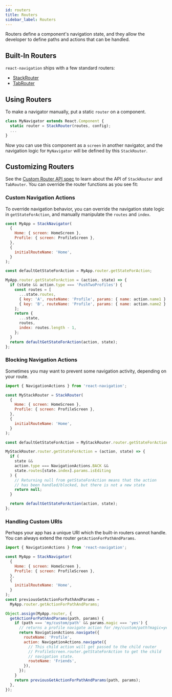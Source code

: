 ```yaml
---
id: routers
title: Routers
sidebar_label: Routers
---
```


Routers define a component's navigation state, and they allow the developer to define paths and actions that can be handled.

## Built-In Routers

`react-navigation` ships with a few standard routers:

- [StackRouter](https://github.com/react-navigation/react-navigation/blob/1.x/src/routers/StackRouter.js)
- [TabRouter](https://github.com/react-navigation/react-navigation/blob/1.x/src/routers/TabRouter.js)

## Using Routers

To make a navigator manually, put a static `router` on a component.

```js
class MyNavigator extends React.Component {
  static router = StackRouter(routes, config);
  ...
}
```

Now you can use this component as a `screen` in another navigator, and the navigation logic for `MyNavigator` will be defined by this `StackRouter`.

## Customizing Routers

See the [Custom Router API spec](custom-routers.md) to learn about the API of `StackRouter` and `TabRouter`. You can override the router functions as you see fit:

### Custom Navigation Actions

To override navigation behavior, you can override the navigation state logic in `getStateForAction`, and manually manipulate the `routes` and `index`.

```js
const MyApp = StackNavigator(
  {
    Home: { screen: HomeScreen },
    Profile: { screen: ProfileScreen },
  },
  {
    initialRouteName: 'Home',
  }
);

const defaultGetStateForAction = MyApp.router.getStateForAction;

MyApp.router.getStateForAction = (action, state) => {
  if (state && action.type === 'PushTwoProfiles') {
    const routes = [
      ...state.routes,
      { key: 'A', routeName: 'Profile', params: { name: action.name1 } },
      { key: 'B', routeName: 'Profile', params: { name: action.name2 } },
    ];
    return {
      ...state,
      routes,
      index: routes.length - 1,
    };
  }
  return defaultGetStateForAction(action, state);
};
```

### Blocking Navigation Actions

Sometimes you may want to prevent some navigation activity, depending on your route.

```js
import { NavigationActions } from 'react-navigation';

const MyStackRouter = StackRouter(
  {
    Home: { screen: HomeScreen },
    Profile: { screen: ProfileScreen },
  },
  {
    initialRouteName: 'Home',
  }
);

const defaultGetStateForAction = MyStackRouter.router.getStateForAction;

MyStackRouter.router.getStateForAction = (action, state) => {
  if (
    state &&
    action.type === NavigationActions.BACK &&
    state.routes[state.index].params.isEditing
  ) {
    // Returning null from getStateForAction means that the action
    // has been handled/blocked, but there is not a new state
    return null;
  }

  return defaultGetStateForAction(action, state);
};
```

### Handling Custom URIs

Perhaps your app has a unique URI which the built-in routers cannot handle. You can always extend the router `getActionForPathAndParams`.

```js
import { NavigationActions } from 'react-navigation';

const MyApp = StackNavigator(
  {
    Home: { screen: HomeScreen },
    Profile: { screen: ProfileScreen },
  },
  {
    initialRouteName: 'Home',
  }
);
const previousGetActionForPathAndParams =
  MyApp.router.getActionForPathAndParams;

Object.assign(MyApp.router, {
  getActionForPathAndParams(path, params) {
    if (path === 'my/custom/path' && params.magic === 'yes') {
      // returns a profile navigate action for /my/custom/path?magic=yes
      return NavigationActions.navigate({
        routeName: 'Profile',
        action: NavigationActions.navigate({
          // This child action will get passed to the child router
          // ProfileScreen.router.getStateForAction to get the child
          // navigation state.
          routeName: 'Friends',
        }),
      });
    }
    return previousGetActionForPathAndParams(path, params);
  },
});
```
